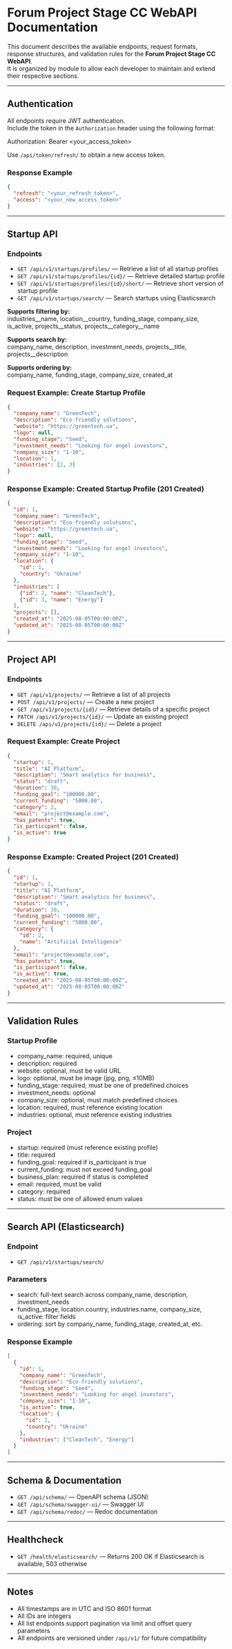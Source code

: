 # Forum Project Stage CC WebAPI Documentation

This document describes the available endpoints, request formats, response structures, and validation rules for the **Forum Project Stage CC WebAPI**.  
It is organized by module to allow each developer to maintain and extend their respective sections.

---

## Authentication

All endpoints require JWT authentication.  
Include the token in the `Authorization` header using the following format:

Authorization: Bearer <your_access_token>

Use `/api/token/refresh/` to obtain a new access token.

### Response Example

```json
{
  "refresh": "<your_refresh_token>",
  "access": "<your_new_access_token>"
}
```

---

## Startup API

### Endpoints

- `GET /api/v1/startups/profiles/` — Retrieve a list of all startup profiles  
- `GET /api/v1/startups/profiles/{id}/` — Retrieve detailed startup profile  
- `GET /api/v1/startups/profiles/{id}/short/` — Retrieve short version of startup profile  
- `GET /api/v1/startups/search/` — Search startups using Elasticsearch  

**Supports filtering by:**  
industries__name, location__country, funding_stage, company_size, is_active, projects__status, projects__category__name

**Supports search by:**  
company_name, description, investment_needs, projects__title, projects__description

**Supports ordering by:**  
company_name, funding_stage, company_size, created_at

### Request Example: Create Startup Profile

```json
{
  "company_name": "GreenTech",
  "description": "Eco-friendly solutions",
  "website": "https://greentech.ua",
  "logo": null,
  "funding_stage": "Seed",
  "investment_needs": "Looking for angel investors",
  "company_size": "1-10",
  "location": 1,
  "industries": [2, 3]
}
```

### Response Example: Created Startup Profile (201 Created)

```json
{
  "id": 1,
  "company_name": "GreenTech",
  "description": "Eco-friendly solutions",
  "website": "https://greentech.ua",
  "logo": null,
  "funding_stage": "Seed",
  "investment_needs": "Looking for angel investors",
  "company_size": "1-10",
  "location": {
    "id": 1,
    "country": "Ukraine"
  },
  "industries": [
    {"id": 2, "name": "CleanTech"},
    {"id": 3, "name": "Energy"}
  ],
  "projects": [],
  "created_at": "2025-08-05T00:00:00Z",
  "updated_at": "2025-08-05T00:00:00Z"
}
```

---

## Project API

### Endpoints

- `GET /api/v1/projects/` — Retrieve a list of all projects  
- `POST /api/v1/projects/` — Create a new project  
- `GET /api/v1/projects/{id}/` — Retrieve details of a specific project  
- `PATCH /api/v1/projects/{id}/` — Update an existing project  
- `DELETE /api/v1/projects/{id}/` — Delete a project  

### Request Example: Create Project

```json
{
  "startup": 1,
  "title": "AI Platform",
  "description": "Smart analytics for business",
  "status": "draft",
  "duration": 30,
  "funding_goal": "100000.00",
  "current_funding": "5000.00",
  "category": 2,
  "email": "project@example.com",
  "has_patents": true,
  "is_participant": false,
  "is_active": true
}
```

### Response Example: Created Project (201 Created)

```json
{
  "id": 1,
  "startup": 1,
  "title": "AI Platform",
  "description": "Smart analytics for business",
  "status": "draft",
  "duration": 30,
  "funding_goal": "100000.00",
  "current_funding": "5000.00",
  "category": {
    "id": 2,
    "name": "Artificial Intelligence"
  },
  "email": "project@example.com",
  "has_patents": true,
  "is_participant": false,
  "is_active": true,
  "created_at": "2025-08-05T00:00:00Z",
  "updated_at": "2025-08-05T00:00:00Z"
}
```

---

## Validation Rules

### Startup Profile

- company_name: required, unique  
- description: required  
- website: optional, must be valid URL  
- logo: optional, must be image (jpg, png, ≤10MB)  
- funding_stage: required, must be one of predefined choices  
- investment_needs: optional  
- company_size: optional, must match predefined choices  
- location: required, must reference existing location  
- industries: optional, must reference existing industries  

### Project

- startup: required (must reference existing profile)  
- title: required  
- funding_goal: required if is_participant is true  
- current_funding: must not exceed funding_goal  
- business_plan: required if status is completed  
- email: required, must be valid  
- category: required  
- status: must be one of allowed enum values  

---

## Search API (Elasticsearch)

### Endpoint

- `GET /api/v1/startups/search/`

### Parameters

- search: full-text search across company_name, description, investment_needs  
- funding_stage, location.country, industries.name, company_size, is_active: filter fields  
- ordering: sort by company_name, funding_stage, created_at, etc.

### Response Example

```json
[
  {
    "id": 1,
    "company_name": "GreenTech",
    "description": "Eco-friendly solutions",
    "funding_stage": "Seed",
    "investment_needs": "Looking for angel investors",
    "company_size": "1-10",
    "is_active": true,
    "location": {
      "id": 1,
      "country": "Ukraine"
    },
    "industries": ["CleanTech", "Energy"]
  }
]
```

---

## Schema & Documentation

- `GET /api/schema/` — OpenAPI schema (JSON)  
- `GET /api/schema/swagger-ui/` — Swagger UI  
- `GET /api/schema/redoc/` — Redoc documentation  

---

## Healthcheck

- `GET /health/elasticsearch/` — Returns 200 OK if Elasticsearch is available, 503 otherwise  

---

## Notes

- All timestamps are in UTC and ISO 8601 format  
- All IDs are integers  
- All list endpoints support pagination via limit and offset query parameters  
- All endpoints are versioned under `/api/v1/` for future compatibility  
